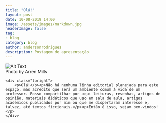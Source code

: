 ```yaml
---
title: "Olá!"
layout: post
date: 10-08-2019 14:00
image: /assets/images/markdown.jpg
headerImage: false
tag:
- blog
category: blog
author: andersonrodrigues
description: Postagem de apresentação
---
```


<div class="side-by-side">
    <div class="toleft">
        <img class="image" src="https://andersonrodrigues.pro.br/assets/images/arren-mills-LwMzzpdwaDE-unsplash.jpg" alt="Alt Text">
        <figcaption class="caption">Photo by Arren Mills</figcaption>
    </div>

    <div class="toright">
        <p>Olá!</p><p>Não há nenhuma linha editorial planejada para este espaço, mas acredito que será um ambiente comum à vida de um professor. Posso compartilhar por aqui leituras, resenhas, artigos de opinião, materiais didáticos que uso em sala de aula, artigos acadêmicos publicados por mim ou que me dispertaram interesse e, talvez, até textos ficcionais.</p><p>Então é isso, sejam bem-vindos!</p>
    </div>
</div>
